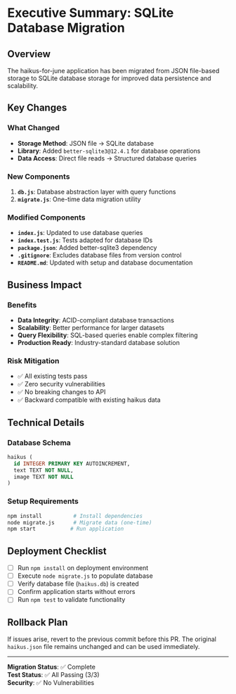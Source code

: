 # Executive Summary: SQLite Database Migration

## Overview
The haikus-for-june application has been migrated from JSON file-based storage to SQLite database storage for improved data persistence and scalability.

## Key Changes

### What Changed
- **Storage Method**: JSON file → SQLite database
- **Library**: Added `better-sqlite3@12.4.1` for database operations
- **Data Access**: Direct file reads → Structured database queries

### New Components
1. **`db.js`**: Database abstraction layer with query functions
2. **`migrate.js`**: One-time data migration utility

### Modified Components
- **`index.js`**: Updated to use database queries
- **`index.test.js`**: Tests adapted for database IDs
- **`package.json`**: Added better-sqlite3 dependency
- **`.gitignore`**: Excludes database files from version control
- **`README.md`**: Updated with setup and database documentation

## Business Impact

### Benefits
- **Data Integrity**: ACID-compliant database transactions
- **Scalability**: Better performance for larger datasets
- **Query Flexibility**: SQL-based queries enable complex filtering
- **Production Ready**: Industry-standard database solution

### Risk Mitigation
- ✅ All existing tests pass
- ✅ Zero security vulnerabilities
- ✅ No breaking changes to API
- ✅ Backward compatible with existing haikus data

## Technical Details

### Database Schema
```sql
haikus (
  id INTEGER PRIMARY KEY AUTOINCREMENT,
  text TEXT NOT NULL,
  image TEXT NOT NULL
)
```

### Setup Requirements
```bash
npm install          # Install dependencies
node migrate.js      # Migrate data (one-time)
npm start           # Run application
```

## Deployment Checklist
- [ ] Run `npm install` on deployment environment
- [ ] Execute `node migrate.js` to populate database
- [ ] Verify database file (`haikus.db`) is created
- [ ] Confirm application starts without errors
- [ ] Run `npm test` to validate functionality

## Rollback Plan
If issues arise, revert to the previous commit before this PR. The original `haikus.json` file remains unchanged and can be used immediately.

---
**Migration Status**: ✅ Complete  
**Test Status**: ✅ All Passing (3/3)  
**Security**: ✅ No Vulnerabilities
